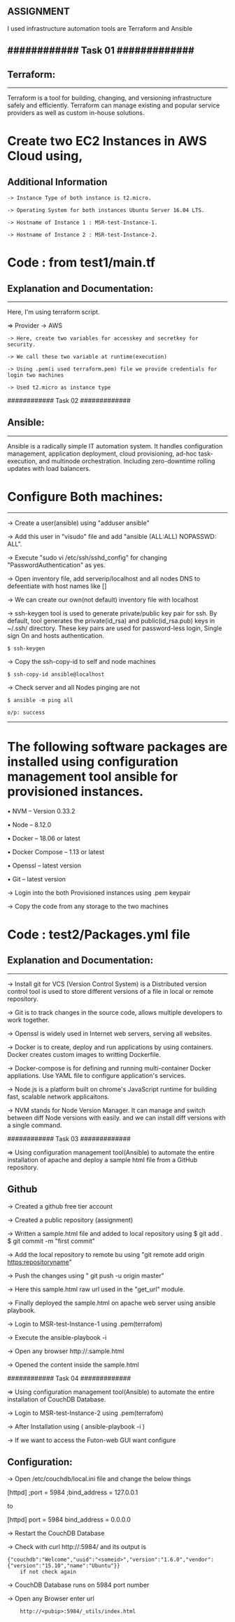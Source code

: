 ASSIGNMENT
 ----------


I used infrastructure automation tools are Terraform and Ansible 


############        Task 01         #############
-------

## Terraform:
-------------
Terraform is a tool for building, changing, and versioning infrastructure safely and efficiently. Terraform can manage existing and popular service providers as well as custom in-house solutions.


# Create two EC2 Instances in AWS Cloud using,

  Additional Information
  ----------------------

	-> Instance Type of both instance is t2.micro.

	-> Operating System for both instances Ubuntu Server 16.04 LTS.
	
	-> Hostname of Instance 1 : MSR-test-Instance-1.
	
	-> Hostname of Instance 2 : MSR-test-Instance-2.
    
    
# Code : from test1/main.tf

## Explanation and Documentation:
   ------------------------------

  Here, I'm using terraform script. 

=> Provider -> AWS

    -> Here, create two variables for accesskey and secretkey for security.

    -> We call these two variable at runtime(execution)

    -> Using .pem(i used terraform.pem) file we provide credentials for login two machines

    -> Used t2.micro as instance type 
    
       

############        Task 02         #############       

## Ansible:
   --------
Ansible is a radically simple IT automation system. It handles configuration management, application deployment, cloud provisioning, ad-hoc task-execution, and multinode orchestration. Including zero-downtime rolling updates with load balancers.

# Configure Both machines: 
-----------------------

-> Create a user(ansible) using "adduser ansible"

-> Add this user in "visudo" file and add "ansible (ALL:ALL) NOPASSWD: ALL".

-> Execute "sudo vi /etc/ssh/sshd_config" for changing "PasswordAuthentication" as yes.

-> Open inventory file, add serverip/localhost and all nodes DNS to defeentiate with host names like [<hostname>]

-> We can create our own(not default) inventory file with localhost

-> ssh-keygen tool is used to generate private/public key pair for ssh. By default, tool generates the private(id_rsa) and public(id_rsa.pub) keys in ~/.ssh/ directory. These key pairs are used for password-less login, Single sign On and hosts authentication.
    
	$ ssh-keygen 

-> Copy the ssh-copy-id to self and node machines
    
	$ ssh-copy-id ansible@localhost

-> Check server and all Nodes pinging are not 
    
    $ ansible -m ping all

    o/p: success
	
------

# The following software packages are installed using configuration management tool ansible for provisioned instances.

•	NVM – Version 0.33.2

•	Node – 8.12.0

•	Docker – 18.06 or latest

•	Docker Compose – 1.13 or latest

•	Openssl – latest version

•	Git – latest version

-> Login into the both Provisioned instances using .pem keypair

-> Copy the code from any storage to the two machines

# Code :  test2/Packages.yml file

## Explanation and Documentation:
   ------------------------------

->  Install git for VCS (Version Control System) is a Distributed version control tool is used to store different versions of a file in local or remote repository. 

->  Git is to track changes in the source code, allows multiple developers to work together.

->  Openssl is widely used in Internet web servers, serving all websites.

->  Docker is to create, deploy and run applications by using containers. Docker creates custom images to  writting Dockerfile.

-> Docker-compose is for defining and running multi-container Docker appliations. Use YAML file to configure application's services.

->  Node.js is a platform built on chrome's JavaScript runtime for building fast, scalable network applicaitons.

-> NVM stands for Node Version Manager. It can manage and switch between diff Node versions with easily. and we can install diff versions with a single command.

 ############        Task 03         #############     

=> Using configuration management tool(Ansible) to automate the entire installation of apache and deploy a sample html file from a GitHub repository.

Github
------

-> Created a github free tier account 

-> Created a public repository (assignment) 

-> Written a sample.html file and added to local repository using
        $ git add .
        $ git commit -m "first commit"
    
-> Add the local repository to remote bu using "git remote add origin <https:repositoryname>"

-> Push the changes using " git push -u origin master"

-> Here this sample.html raw url used in the "get_url" module.

-> Finally deployed the sample.html on apache web server using ansible playbook.

-> Login to MSR-test-Instance-1 using .pem(terrafom)

-> Execute the ansible-playbook -i <hostsfilepath> <pathofCONFIGfile>

-> Open any browser http://<publicip>:sample.html

-> Opened the content inside the sample.html

############        Task 04         #############     

=> Using configuration management tool(Ansible) to automate the entire installation of CouchDB Database.

-> Login to MSR-test-Instance-2 using .pem(terrafom)

-> After Installation using ( ansible-playbook -i <hostsfilepath> <pathofCONFIGfile>) 

-> If we want to access the Futon-web GUI want configure

Configuration:
--------------
-> Open /etc/couchdb/local.ini file and change the below things

[httpd]
;port = 5984
;bind_address = 127.0.0.1

to 

[httpd]
port = 5984
bind_address = 0.0.0.0

-> Restart the CouchDB Database

-> Check with curl http://<pubip>:5984/ and its output is

    {"couchdb":"Welcome","uuid":"<someid>","version":"1.6.0","vendor":{"version":"15.10","name":"Ubuntu"}}
        if not check again

-> CouchDB Database runs on 5984 port number

->  Open any Browser enter url 

        http://<pubip>:5984/_utils/index.html



































